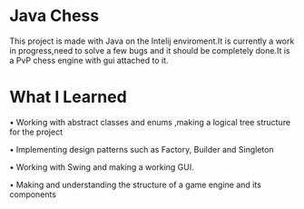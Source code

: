 # Java Chess

This project is made with Java on the Intelij enviroment.It is currently a work in progress,need to solve a few bugs and it should be completely done.It is a PvP chess engine with gui attached to it.

# What I Learned 

•	Working with abstract classes and enums ,making a logical tree structure for the project

•	Implementing design patterns such as Factory, Builder and Singleton

•	Working with Swing and making a working GUI.

•	Making and understanding the structure of a game engine and its components


